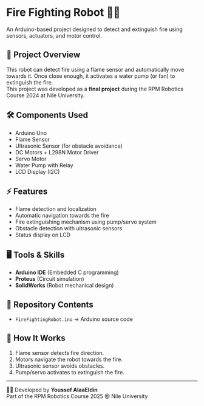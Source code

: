 # Fire Fighting Robot 🚒🤖

An Arduino-based project designed to detect and extinguish fire using sensors, actuators, and motor control.

## 📌 Project Overview
This robot can detect fire using a flame sensor and automatically move towards it. Once close enough, it activates a water pump (or fan) to extinguish the fire.  
This project was developed as a **final project** during the RPM Robotics Course 2024 at Nile University.

## 🛠️ Components Used
- Arduino Uno
- Flame Sensor
- Ultrasonic Sensor (for obstacle avoidance)
- DC Motors + L298N Motor Driver
- Servo Motor
- Water Pump with Relay
- LCD Display (I2C)

## ⚡ Features
- Flame detection and localization  
- Automatic navigation towards the fire  
- Fire extinguishing mechanism using pump/servo system  
- Obstacle detection with ultrasonic sensors  
- Status display on LCD  

## 🖥️ Tools & Skills
- **Arduino IDE** (Embedded C programming)  
- **Proteus** (Circuit simulation)  
- **SolidWorks** (Robot mechanical design)  

## 📂 Repository Contents
- `FireFightingRobot.ino` → Arduino source code  

## 🚀 How It Works
1. Flame sensor detects fire direction.  
2. Motors navigate the robot towards the fire.  
3. Ultrasonic sensor avoids obstacles.  
4. Pump/servo activates to extinguish the fire.  

---

👨‍💻 Developed by **Youssef AlaaEldin**  
Part of the RPM Robotics Course 2025 @ Nile University
